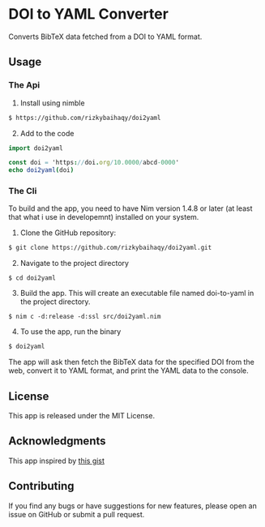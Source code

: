 # DOI to YAML Converter

Converts BibTeX data fetched from a DOI to YAML format.

## Usage

### The Api

1. Install using nimble

```bash
$ https://github.com/rizkybaihaqy/doi2yaml
```

2. Add to the code

```nim
import doi2yaml

const doi = 'https://doi.org/10.0000/abcd-0000'
echo doi2yaml(doi)
```

### The Cli

To build and the app, you need to have Nim version 1.4.8 or later (at least that what i use in developemnt) installed on your system.

1. Clone the GitHub repository:

```bash
$ git clone https://github.com/rizkybaihaqy/doi2yaml.git
```

2. Navigate to the project directory

```
$ cd doi2yaml
```

3. Build the app. This will create an executable file named doi-to-yaml in the project directory.

```
$ nim c -d:release -d:ssl src/doi2yaml.nim
```

4. To use the app, run the binary

```bash
$ doi2yaml
```

The app will ask then fetch the BibTeX data for the specified DOI from the web, convert it to YAML format, and print the YAML data to the console.

## License
This app is released under the MIT License.

## Acknowledgments

This app inspired by [this gist](https://gist.github.com/nvictus/1f71d7e861ee3396f0982532740aff46)

## Contributing

If you find any bugs or have suggestions for new features, please open an issue on GitHub or submit a pull request.
